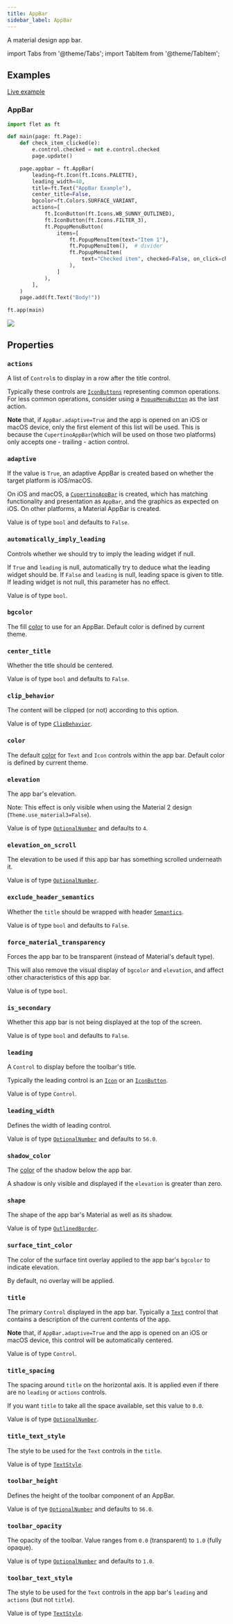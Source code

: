 ```yaml
---
title: AppBar
sidebar_label: AppBar
---
```


A material design app bar.

import Tabs from '@theme/Tabs';
import TabItem from '@theme/TabItem';

## Examples

[Live example](https://flet-controls-gallery.fly.dev/navigation/appbar)

### AppBar

<Tabs groupId="language">
  <TabItem value="python" label="Python" default>

```python
import flet as ft

def main(page: ft.Page):
    def check_item_clicked(e):
        e.control.checked = not e.control.checked
        page.update()

    page.appbar = ft.AppBar(
        leading=ft.Icon(ft.Icons.PALETTE),
        leading_width=40,
        title=ft.Text("AppBar Example"),
        center_title=False,
        bgcolor=ft.Colors.SURFACE_VARIANT,
        actions=[
            ft.IconButton(ft.Icons.WB_SUNNY_OUTLINED),
            ft.IconButton(ft.Icons.FILTER_3),
            ft.PopupMenuButton(
                items=[
                    ft.PopupMenuItem(text="Item 1"),
                    ft.PopupMenuItem(),  # divider
                    ft.PopupMenuItem(
                        text="Checked item", checked=False, on_click=check_item_clicked
                    ),
                ]
            ),
        ],
    )
    page.add(ft.Text("Body!"))

ft.app(main)
```
  </TabItem>
</Tabs>

<img src="/img/docs/controls/app-bar/app-bar.gif" className="screenshot-40"/>

## Properties

### `actions`

A list of `Control`s to display in a row after the title control.

Typically these controls are [`IconButtons`](/docs/controls/iconbutton) representing common operations. For less common operations, consider using a [`PopupMenuButton`](/docs/controls/popupmenubutton) as the last action.

**Note** that, if `AppBar.adaptive=True` and the app is opened on an iOS or macOS device, only the first element of this list will be used. This is because the `CupertinoAppBar`(which will be used on those two platforms) only accepts one - trailing - action control.

### `adaptive`

If the value is `True`, an adaptive AppBar is created based on whether the target platform is iOS/macOS.

On iOS and macOS, a [`CupertinoAppBar`](/docs/controls/cupertinoappbar) is created, which has matching functionality and presentation as `AppBar`, and the graphics as expected on iOS. On other platforms, a Material AppBar is created.

Value is of type `bool` and defaults to `False`.

### `automatically_imply_leading`

Controls whether we should try to imply the leading widget if null.

If `True` and `leading` is null, automatically try to deduce what the leading widget should be. If `False` and `leading` is null, leading space is given to title. If leading widget is not null, this parameter has no effect.

Value is of type `bool`.

### `bgcolor`

The fill [color](/docs/reference/colors) to use for an AppBar. Default color is defined by current theme.

### `center_title`

Whether the title should be centered.

Value is of type `bool` and defaults to `False`.

### `clip_behavior`

The content will be clipped (or not) according to this option.

Value is of type [`ClipBehavior`](/docs/reference/types/clipbehavior).

### `color`

The default [color](/docs/reference/colors) for `Text` and `Icon` controls within the app bar. Default color is defined by current theme.

### `elevation`

The app bar's elevation.

Note: This effect is only visible when using the Material 2 design (`Theme.use_material3=False`).

Value is of type [`OptionalNumber`](/docs/reference/types/aliases#optionalnumber) and defaults to `4`.

### `elevation_on_scroll`

The elevation to be used if this app bar has something scrolled underneath it.

Value is of type [`OptionalNumber`](/docs/reference/types/aliases#optionalnumber).

### `exclude_header_semantics`

Whether the `title` should be wrapped with header [`Semantics`](/docs/controls/semantics).

Value is of type `bool` and defaults to `False`.

### `force_material_transparency`

Forces the app bar to be transparent (instead of Material's default type).

This will also remove the visual display of `bgcolor` and `elevation`, and affect other characteristics of this app bar.

Value is of type `bool`.

### `is_secondary`

Whether this app bar is not being displayed at the top of the screen.

Value is of type `bool` and defaults to `False`.

### `leading`

A `Control` to display before the toolbar's title.

Typically the leading control is an [`Icon`](/docs/controls/icon) or an [`IconButton`](/docs/controls/iconbutton).

Value is of type `Control`.

### `leading_width`

Defines the width of leading control.

Value is of type [`OptionalNumber`](/docs/reference/types/aliases#optionalnumber) and defaults to `56.0`.

### `shadow_color`

The [color](/docs/reference/colors) of the shadow below the app bar.

A shadow is only visible and displayed if the `elevation` is greater than zero.

### `shape`

The shape of the app bar's Material as well as its shadow.

Value is of type [`OutlinedBorder`](/docs/reference/types/outlinedborder).

### `surface_tint_color`

The color of the surface tint overlay applied to the app bar's `bgcolor` to indicate elevation.

By default, no overlay will be applied.

### `title`

The primary `Control` displayed in the app bar. Typically a [`Text`](/docs/controls/text) control that contains a description of the current contents of the app.

**Note** that, if `AppBar.adaptive=True` and the app is opened on an iOS or macOS device, this control will be automatically centered.

Value is of type `Control`.

### `title_spacing`

The spacing around `title` on the horizontal axis. It is applied even if there are no `leading` or `actions` controls.

If you want `title` to take all the space available, set this value to `0.0`.

Value is of type [`OptionalNumber`](/docs/reference/types/aliases#optionalnumber).

### `title_text_style`

The style to be used for the `Text` controls in the `title`.

Value is of type [`TextStyle`](/docs/reference/types/textstyle).

### `toolbar_height`

Defines the height of the toolbar component of an AppBar.

Value is of tye [`OptionalNumber`](/docs/reference/types/aliases#optionalnumber) and defaults to `56.0`.

### `toolbar_opacity`

The opacity of the toolbar. Value ranges from `0.0` (transparent) to `1.0` (fully opaque).

Value is of type [`OptionalNumber`](/docs/reference/types/aliases#optionalnumber) and defaults to `1.0`.

### `toolbar_text_style`

The style to be used for the `Text` controls in the app bar's `leading` and `actions` (but not `title`).

Value is of type [`TextStyle`](/docs/reference/types/textstyle).
